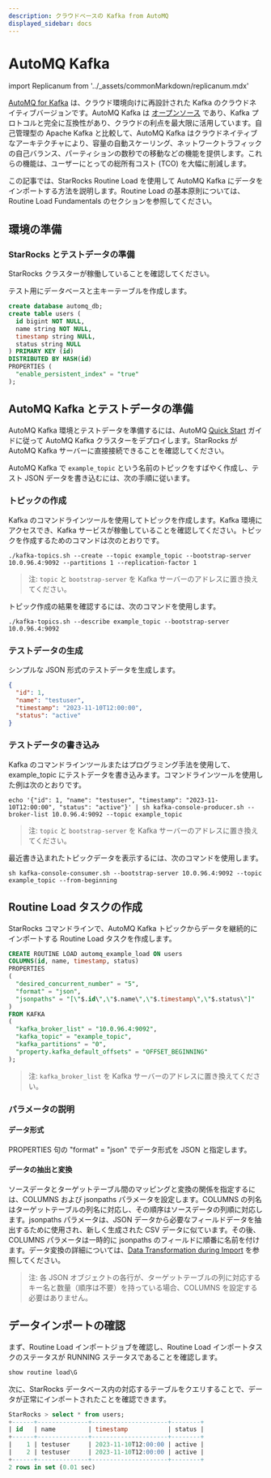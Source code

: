 ```yaml
---
description: クラウドベースの Kafka from AutoMQ
displayed_sidebar: docs
---
```


# AutoMQ Kafka

import Replicanum from '../_assets/commonMarkdown/replicanum.mdx'

[AutoMQ for Kafka](https://www.automq.com/docs) は、クラウド環境向けに再設計された Kafka のクラウドネイティブバージョンです。AutoMQ Kafka は [オープンソース](https://github.com/AutoMQ/automq-for-kafka) であり、Kafka プロトコルと完全に互換性があり、クラウドの利点を最大限に活用しています。自己管理型の Apache Kafka と比較して、AutoMQ Kafka はクラウドネイティブなアーキテクチャにより、容量の自動スケーリング、ネットワークトラフィックの自己バランス、パーティションの数秒での移動などの機能を提供します。これらの機能は、ユーザーにとっての総所有コスト (TCO) を大幅に削減します。

この記事では、StarRocks Routine Load を使用して AutoMQ Kafka にデータをインポートする方法を説明します。Routine Load の基本原則については、Routine Load Fundamentals のセクションを参照してください。

## 環境の準備

### StarRocks とテストデータの準備

StarRocks クラスターが稼働していることを確認してください。

テスト用にデータベースと主キーテーブルを作成します。

```sql
create database automq_db;
create table users (
  id bigint NOT NULL,
  name string NOT NULL,
  timestamp string NULL,
  status string NULL
) PRIMARY KEY (id)
DISTRIBUTED BY HASH(id)
PROPERTIES (
  "enable_persistent_index" = "true"
);
```

<Replicanum />

## AutoMQ Kafka とテストデータの準備

AutoMQ Kafka 環境とテストデータを準備するには、AutoMQ [Quick Start](https://www.automq.com/docs) ガイドに従って AutoMQ Kafka クラスターをデプロイします。StarRocks が AutoMQ Kafka サーバーに直接接続できることを確認してください。

AutoMQ Kafka で `example_topic` という名前のトピックをすばやく作成し、テスト JSON データを書き込むには、次の手順に従います。

### トピックの作成

Kafka のコマンドラインツールを使用してトピックを作成します。Kafka 環境にアクセスでき、Kafka サービスが稼働していることを確認してください。トピックを作成するためのコマンドは次のとおりです。

```shell
./kafka-topics.sh --create --topic example_topic --bootstrap-server 10.0.96.4:9092 --partitions 1 --replication-factor 1
```

> 注: `topic` と `bootstrap-server` を Kafka サーバーのアドレスに置き換えてください。

トピック作成の結果を確認するには、次のコマンドを使用します。

```shell
./kafka-topics.sh --describe example_topic --bootstrap-server 10.0.96.4:9092
```

### テストデータの生成

シンプルな JSON 形式のテストデータを生成します。

```json
{
  "id": 1,
  "name": "testuser",
  "timestamp": "2023-11-10T12:00:00",
  "status": "active"
}
```

### テストデータの書き込み

Kafka のコマンドラインツールまたはプログラミング手法を使用して、example_topic にテストデータを書き込みます。コマンドラインツールを使用した例は次のとおりです。

```shell
echo '{"id": 1, "name": "testuser", "timestamp": "2023-11-10T12:00:00", "status": "active"}' | sh kafka-console-producer.sh --broker-list 10.0.96.4:9092 --topic example_topic
```

> 注: `topic` と `bootstrap-server` を Kafka サーバーのアドレスに置き換えてください。

最近書き込まれたトピックデータを表示するには、次のコマンドを使用します。

```shell
sh kafka-console-consumer.sh --bootstrap-server 10.0.96.4:9092 --topic example_topic --from-beginning
```

## Routine Load タスクの作成

StarRocks コマンドラインで、AutoMQ Kafka トピックからデータを継続的にインポートする Routine Load タスクを作成します。

```sql
CREATE ROUTINE LOAD automq_example_load ON users
COLUMNS(id, name, timestamp, status)
PROPERTIES
(
  "desired_concurrent_number" = "5",
  "format" = "json",
  "jsonpaths" = "[\"$.id\",\"$.name\",\"$.timestamp\",\"$.status\"]"
)
FROM KAFKA
(
  "kafka_broker_list" = "10.0.96.4:9092",
  "kafka_topic" = "example_topic",
  "kafka_partitions" = "0",
  "property.kafka_default_offsets" = "OFFSET_BEGINNING"
);
```

> 注: `kafka_broker_list` を Kafka サーバーのアドレスに置き換えてください。

### パラメータの説明

#### データ形式

PROPERTIES 句の "format" = "json" でデータ形式を JSON と指定します。

#### データの抽出と変換

ソースデータとターゲットテーブル間のマッピングと変換の関係を指定するには、COLUMNS および jsonpaths パラメータを設定します。COLUMNS の列名はターゲットテーブルの列名に対応し、その順序はソースデータの列順に対応します。jsonpaths パラメータは、JSON データから必要なフィールドデータを抽出するために使用され、新しく生成された CSV データに似ています。その後、COLUMNS パラメータは一時的に jsonpaths のフィールドに順番に名前を付けます。データ変換の詳細については、[Data Transformation during Import](./Etl_in_loading.md) を参照してください。
> 注: 各 JSON オブジェクトの各行が、ターゲットテーブルの列に対応するキー名と数量（順序は不要）を持っている場合、COLUMNS を設定する必要はありません。

## データインポートの確認

まず、Routine Load インポートジョブを確認し、Routine Load インポートタスクのステータスが RUNNING ステータスであることを確認します。

```sql
show routine load\G
```

次に、StarRocks データベース内の対応するテーブルをクエリすることで、データが正常にインポートされたことを確認できます。

```sql
StarRocks > select * from users;
+------+--------------+---------------------+--------+
| id   | name         | timestamp           | status |
+------+--------------+---------------------+--------+
|    1 | testuser     | 2023-11-10T12:00:00 | active |
|    2 | testuser     | 2023-11-10T12:00:00 | active |
+------+--------------+---------------------+--------+
2 rows in set (0.01 sec)
```
